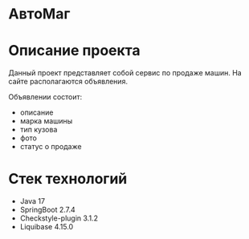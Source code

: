 # АвтоМаг

# Описание проекта
Данный проект представляет собой сервис по продаже машин.
На сайте располагаются объявления. 

Объявлении состоит:
- описание
- марка машины
- тип кузова
- фото
- статус о продаже

# Стек технологий
- Java 17
- SpringBoot 2.7.4
- Checkstyle-plugin 3.1.2
- Liquibase 4.15.0